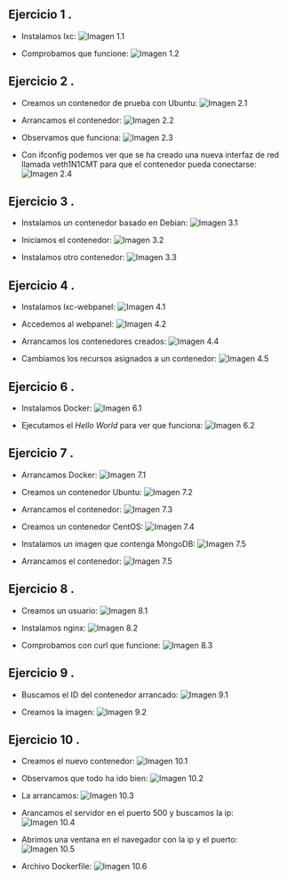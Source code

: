 Ejercicio 1 .
-------
* Instalamos lxc:
![Imagen 1.1](https://www.dropbox.com/s/cwc4tqfza3oldsg/1.1.png?dl=1)

* Comprobamos que funcione:
![Imagen 1.2](https://www.dropbox.com/s/b77i4nfdhif5tdp/1.2.png?dl=1)


Ejercicio 2 .
-------
* Creamos un contenedor de prueba con Ubuntu:
![Imagen 2.1](https://www.dropbox.com/s/cd2odrorlgk92pc/2.1.png?dl=1)

* Arrancamos el contenedor:
![Imagen 2.2](https://www.dropbox.com/s/c5lnzs8k1o0l43w/2.2.png?dl=1)

* Observamos que funciona:
![Imagen 2.3](https://www.dropbox.com/s/z1pa2m3emqek9zw/2.3.png?dl=1)

* Con ifconfig podemos ver que se ha creado una nueva interfaz de red llamada veth1N1CMT para que el contenedor pueda conectarse:
![Imagen 2.4](https://www.dropbox.com/s/znirys9giwr9u72/2.4.png?dl=1)


Ejercicio 3 .
-------
* Instalamos un contenedor basado en Debian:
![Imagen 3.1](https://www.dropbox.com/s/8uuq5lv8y64su6p/3.1.png?dl=1)

* Iniciamos el contenedor:
![Imagen 3.2](https://www.dropbox.com/s/sekp9svr7dgbo36/3.2.png?dl=1)

* Instalamos otro contenedor:
![Imagen 3.3](https://www.dropbox.com/s/ovsnb0rlzx75h6g/3.3.png?dl=1)


Ejercicio 4 .
-------
* Instalamos lxc-webpanel:
![Imagen 4.1](https://www.dropbox.com/s/yl58b51wpnmidyp/4.1.png?dl=1)

* Accedemos al webpanel:
![Imagen 4.2](https://www.dropbox.com/s/l4umad8cwqce5gi/4.2.png?dl=1)

* Arrancamos los contenedores creados:
![Imagen 4.4](https://www.dropbox.com/s/qf86kp6i9jk2h15/4.3.png?dl=1)

* Cambiamos los recursos asignados a un contenedor:
![Imagen 4.5](https://www.dropbox.com/s/7kdngho23pf6ng2/4.5.png?dl=1)


Ejercicio 6 .
-------
* Instalamos Docker:
![Imagen 6.1](https://www.dropbox.com/s/5q5icjha2qhllb3/6.1.png?dl=1)

* Ejecutamos el  *Hello World* para ver que funciona:
![Imagen 6.2](https://www.dropbox.com/s/yn4ysuk0py5pwx1/6.2.png?dl=1)


Ejercicio 7 .
-------
* Arrancamos Docker:
![Imagen 7.1](https://www.dropbox.com/s/kuoidt7vkf1u5d7/7.1.png?dl=1)

* Creamos un contenedor Ubuntu:
![Imagen 7.2](https://www.dropbox.com/s/arimwkgtf5qu1fb/7.2.png?dl=1)

* Arrancamos el contenedor:
![Imagen 7.3](https://www.dropbox.com/s/upphmyu8mk3mzxn/7.3.png?dl=1)

* Creamos un contenedor CentOS:
![Imagen 7.4](https://www.dropbox.com/s/a4chnsow65xayun/7.4.png?dl=1)

* Instalamos un imagen que contenga MongoDB:
![Imagen 7.5](https://www.dropbox.com/s/llw70yv6vnlmdbb/7.5.png?dl=1)

* Arrancamos el contenedor:
![Imagen 7.5](https://www.dropbox.com/s/kacbn3tsbefb3gh/7.6.png?dl=1)


Ejercicio 8 .
-------
* Creamos un usuario:
![Imagen 8.1](https://www.dropbox.com/s/9j6s4a8yjwlp8oq/8.1.png?dl=1)

* Instalamos nginx:
![Imagen 8.2](https://www.dropbox.com/s/mab7r2b6we99fe5/8.2.png?dl=1)

* Comprobamos con curl que funcione:
![Imagen 8.3](https://www.dropbox.com/s/ydxsv18ubtsm811/8.3.png?dl=1)


Ejercicio 9 .
-------
* Buscamos el ID del contenedor arrancado:
![Imagen 9.1](https://www.dropbox.com/s/spgajc2mafmnnci/9.1.png?dl=1)

* Creamos la imagen:
![Imagen 9.2](https://www.dropbox.com/s/wne4lxd553it6el/9.2.png?dl=1)


Ejercicio 10 .
-------
* Creamos el nuevo contenedor:
![Imagen 10.1](https://www.dropbox.com/s/4kdizcm55chr0pc/10.1.png?dl=1)

* Observamos que todo ha ido bien:
![Imagen 10.2](https://www.dropbox.com/s/1oa9kpfmid3o3oh/10.2.png?dl=1)

* La arrancamos:
![Imagen 10.3](https://www.dropbox.com/s/onzgn3p9byx1dvf/10.3.png?dl=1)

* Arancamos el servidor en el puerto 500 y buscamos la ip:
![Imagen 10.4](https://www.dropbox.com/s/awkjn9u3uhmxcsa/10.4.png?dl=1)

* Abrimos una ventana en el navegador con la ip y el puerto:
![Imagen 10.5](https://www.dropbox.com/s/nfsjj40rpuw33zk/10.5.png?dl=1)

* Archivo Dockerfile:
![Imagen 10.6](https://www.dropbox.com/s/xm2vucjyk2om9zq/10.6.png?dl=1)
